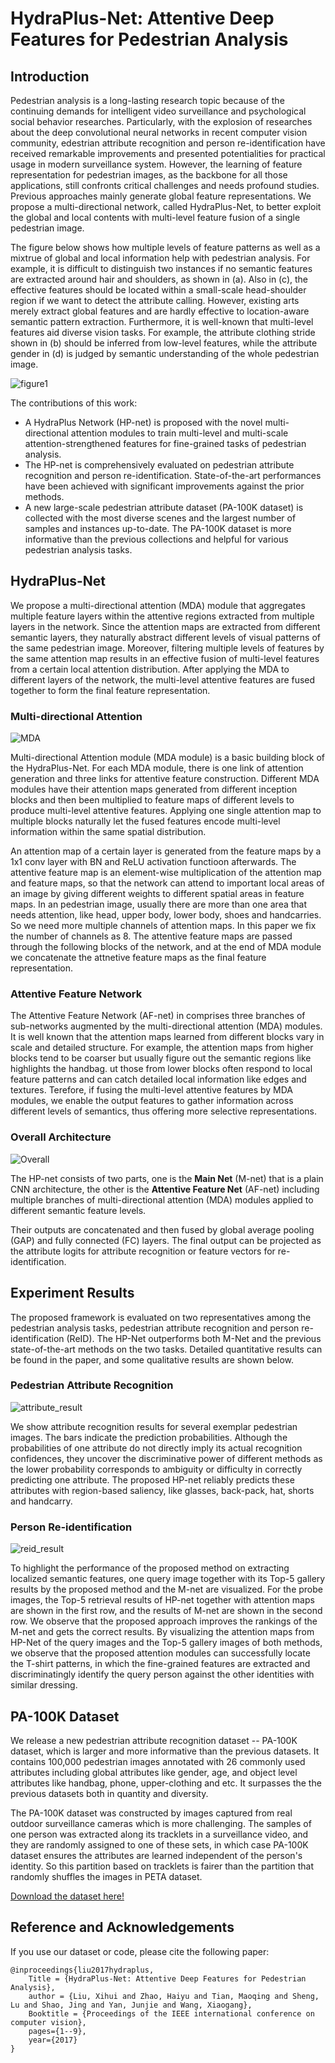 # HydraPlus-Net: Attentive Deep Features for Pedestrian Analysis


## Introduction

Pedestrian analysis is a long-lasting research topic because of the continuing demands for intelligent video surveillance and psychological social behavior researches. Particularly, with the explosion of researches about the deep convolutional neural networks in recent computer vision community, edestrian attribute recognition and person re-identification have received remarkable improvements and presented potentialities for practical usage in modern surveillance system. However, the learning of feature representation for pedestrian images, as the backbone for all those applications, still confronts critical challenges and needs profound studies. Previous approaches mainly generate global feature representations. We propose a multi-directional network, called HydraPlus-Net, to better exploit the global and local contents with multi-level feature fusion of a single pedestrian image. 

The figure below shows how multiple levels of feature patterns as well as a mixtrue of global and local information help with pedestrian analysis. For example, it is difficult to distinguish two instances if no semantic features are extracted around hair and shoulders, as shown in (a). Also in (c), the effective features should be located within a small-scale head-shoulder region if we want to detect the attribute calling. However, existing arts merely extract global features and are hardly effective to location-aware semantic pattern extraction. Furthermore, it is well-known that multi-level features aid diverse vision tasks. For example, the attribute clothing stride shown in (b) should be inferred from low-level features, while the attribute gender in (d) is judged by semantic understanding of the whole pedestrian image.

![figure1](fig/fig1_v4.jpg)

The contributions of this work:
* A HydraPlus Network (HP-net) is proposed with the novel multi-directional attention modules to train multi-level and multi-scale attention-strengthened features for fine-grained tasks of pedestrian analysis.
* The HP-net is comprehensively evaluated on pedestrian attribute recognition and person re-identification. State-of-the-art performances have been achieved with significant improvements against the prior methods.
* A new large-scale pedestrian attribute dataset (PA-100K dataset) is collected with the most diverse scenes and the largest number of samples and instances up-to-date. The PA-100K dataset is more informative than the previous collections and helpful for various pedestrian analysis tasks.


## HydraPlus-Net

We propose a multi-directional attention (MDA) module that aggregates multiple feature layers within the attentive regions extracted from multiple layers in the network. Since the attention maps are extracted from different semantic layers, they naturally abstract different levels of visual patterns of the same pedestrian image. Moreover, filtering multiple levels of features by the same attention map results in an effective fusion of multi-level features from a certain local attention distribution. After applying the MDA to different layers of the network, the multi-level attentive features are fused together to form the final feature representation.

### Multi-directional Attention

![MDA](fig/fig_attention_module_v2_6.jpg)

Multi-directional Attention module (MDA module) is a basic building block of the HydraPlus-Net. For each MDA module, there is one link of attention generation and three links for attentive feature construction. Different MDA modules have their attention maps generated from different inception blocks and then been multiplied to feature maps of different levels to produce multi-level attentive features. Applying one single attention map to multiple blocks naturally let the fused features encode multi-level information within the same spatial distribution.

An attention map of a certain layer is generated from the feature maps by a 1x1 conv layer with BN and ReLU activation functioon afterwards. The attentive feature map is an element-wise multiplication of the attention map and feature maps, so that the network can attend to important local areas of an image by giving different weights to different spatial areas in feature maps. In an pedestrian image, usually there are more than one area that needs attention, like head, upper body, lower body, shoes and handcarries. So we need more multiple channels of attention maps. In this paper we fix the number of channels as 8. The attentive feature maps are passed through the following blocks of the network, and at the end of MDA module we concatenate the attnetive feature maps as the final feature representation.


### Attentive Feature Network

The Attentive Feature Network (AF-net) in comprises three branches of sub-networks augmented by the multi-directional attention (MDA) modules. It is well known that the attention maps learned from different blocks vary in scale and detailed structure. For example, the attention maps from higher blocks tend to be coarser but usually figure out the semantic regions like highlights the handbag. ut those from lower blocks often respond to local feature patterns and can catch detailed local information like edges and textures. Terefore, if fusing the multi-level attentive features by MDA modules, we enable the output features to gather information across different levels of semantics, thus offering more selective representations.

### Overall Architecture

![Overall](fig/fig_framework_all_v8_beforecut.jpg)

The HP-net consists of two parts, one is the **Main Net** (M-net) that is a plain CNN architecture, the other is the **Attentive Feature Net** (AF-net) including multiple branches of multi-directional attention (MDA) modules applied to different semantic feature levels.

Their outputs are concatenated and then fused by global average pooling (GAP) and fully connected (FC) layers. The final output can be projected as the attribute logits for attribute recognition or feature vectors for re-identification.



## Experiment Results

The proposed framework is evaluated on two representatives among the pedestrian analysis tasks, pedestrian attribute recognition and person re-identification (ReID). The HP-Net outperforms both M-Net and the previous state-of-the-art methods on the two tasks. Detailed quantitative results can be found in the paper, and some qualitative results are shown below. 

### Pedestrian Attribute Recognition

![attribute_result](fig/fig_results_pa100k_v3.jpg)

We show attribute recognition results for several exemplar pedestrian images. The bars indicate the prediction probabilities. Although the probabilities of one attribute do not directly imply its actual recognition confidences, they uncover the discriminative power of different methods as the lower probability corresponds to ambiguity or difficulty in correctly predicting one attribute. The proposed HP-net reliably predicts these attributes with region-based saliency, like glasses, back-pack, hat, shorts and handcarry.

### Person Re-identification

![reid_result](fig/fig_result_reid_v2.jpg)

To highlight the performance of the proposed method on extracting localized semantic features, one query image together with its Top-5 gallery results by the proposed method and the M-net are visualized. For the probe images, the Top-5 retrieval results of HP-net together with attention maps are shown in the first row, and the results of M-net are shown in the second row. We observe that the proposed approach improves the rankings of the M-net and gets the correct results. By visualizing the attention maps from HP-Net of the query images and the Top-5 gallery images of both methods, we observe that the proposed attention modules can successfully locate the T-shirt patterns, in which the fine-grained features are extracted and discriminatingly identify the query person against the other identities with similar dressing.

## PA-100K Dataset

We release a new pedestrian attribute recognition dataset -- PA-100K dataset, which is larger and more informative than the previous datasets. It contains 100,000 pedestrian images annotated with 26 commonly used attributes including global attributes like gender, age, and object level attributes like handbag, phone, upper-clothing and etc. It surpasses the the previous datasets both in quantity and diversity.

The PA-100K dataset was constructed by images captured from real outdoor surveillance cameras which is more challenging. The samples of one person was extracted along its tracklets in a surveillance video, and they are randomly assigned to one of these sets, in which case PA-$100$K dataset ensures the attributes are learned independent of the person's identity. So this partition based on tracklets is fairer than the partition that randomly shuffles the images in PETA dataset.

[Download the dataset here!](https://)

## Reference and Acknowledgements

If you use our dataset or code, please cite the following paper:

```
@inproceedings{liu2017hydraplus,
    Title = {HydraPlus-Net: Attentive Deep Features for Pedestrian Analysis},
    author = {Liu, Xihui and Zhao, Haiyu and Tian, Maoqing and Sheng, Lu and Shao, Jing and Yan, Junjie and Wang, Xiaogang},
    Booktitle = {Proceedings of the IEEE international conference on computer vision},
    pages={1--9},
    year={2017}
}
